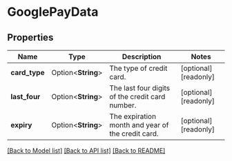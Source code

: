 # GooglePayData

## Properties

Name | Type | Description | Notes
------------ | ------------- | ------------- | -------------
**card_type** | Option<**String**> | The type of credit card. | [optional][readonly]
**last_four** | Option<**String**> | The last four digits of the credit card number. | [optional][readonly]
**expiry** | Option<**String**> | The expiration month and year of the credit card. | [optional][readonly]

[[Back to Model list]](../README.md#documentation-for-models) [[Back to API list]](../README.md#documentation-for-api-endpoints) [[Back to README]](../README.md)


